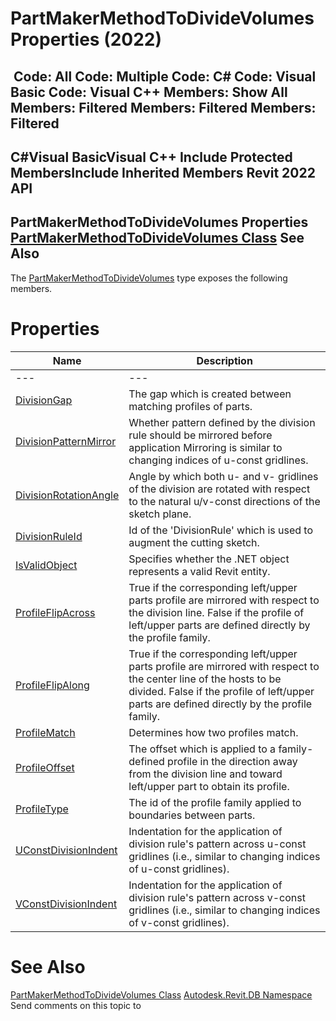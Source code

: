 # PartMakerMethodToDivideVolumes Properties (2022)

﻿
 Code: All Code: Multiple Code: C# Code: Visual Basic Code: Visual C++  Members: Show All Members: Filtered Members: Filtered Members: Filtered   
---  
C#Visual BasicVisual C++
Include Protected MembersInclude Inherited Members
Revit 2022 API  
---  
PartMakerMethodToDivideVolumes Properties  
[PartMakerMethodToDivideVolumes Class](611ca5f7-3ffb-6f83-3aaf-df4533038ed0.md "PartMakerMethodToDivideVolumes Class") See Also  
---  
The [PartMakerMethodToDivideVolumes](611ca5f7-3ffb-6f83-3aaf-df4533038ed0.md "PartMakerMethodToDivideVolumes Class") type exposes the following members.
# Properties
| Name | Description |
| --- | --- |
| --- | --- | --- |
| [DivisionGap](c4ca59b9-8b0a-a57c-5eff-e2e6ec71fb40.md "DivisionGap Property") | The gap which is created between matching profiles of parts. |
| [DivisionPatternMirror](097e121c-7a54-157c-9556-1f1ee1331216.md "DivisionPatternMirror Property") | Whether pattern defined by the division rule should be mirrored before application Mirroring is similar to changing indices of u-const gridlines. |
| [DivisionRotationAngle](d25dc463-5722-7434-05c7-4986b0a08d66.md "DivisionRotationAngle Property") | Angle by which both u- and v- gridlines of the division are rotated with respect to the natural u/v-const directions of the sketch plane. |
| [DivisionRuleId](fd62adc1-005d-59b9-cfde-ab413cc7d0f9.md "DivisionRuleId Property") | Id of the 'DivisionRule' which is used to augment the cutting sketch. |
| [IsValidObject](696ea72e-f7df-ff11-cb64-6416cadf9ca0.md "IsValidObject Property") | Specifies whether the .NET object represents a valid Revit entity. |
| [ProfileFlipAcross](97693c2b-8820-38af-d34d-284c4a8b0cf2.md "ProfileFlipAcross Property") | True if the corresponding left/upper parts profile are mirrored with respect to the division line. False if the profile of left/upper parts are defined directly by the profile family. |
| [ProfileFlipAlong](1444910d-3d51-3266-cdd4-0310bf763280.md "ProfileFlipAlong Property") | True if the corresponding left/upper parts profile are mirrored with respect to the center line of the hosts to be divided. False if the profile of left/upper parts are defined directly by the profile family. |
| [ProfileMatch](d942aaf3-8ad2-2c28-4f67-3c5252213b55.md "ProfileMatch Property") | Determines how two profiles match. |
| [ProfileOffset](a6acee14-128e-9508-e41b-73bb6dee0804.md "ProfileOffset Property") | The offset which is applied to a family-defined profile in the direction away from the division line and toward left/upper part to obtain its profile. |
| [ProfileType](34bd82bc-f067-f9f9-6aea-e5fc8990dbe7.md "ProfileType Property") | The id of the profile family applied to boundaries between parts. |
| [UConstDivisionIndent](338f115d-248d-3377-e43b-9169a72f6a05.md "UConstDivisionIndent Property") | Indentation for the application of division rule's pattern across u-const gridlines (i.e., similar to changing indices of u-const gridlines). |
| [VConstDivisionIndent](f4e7e5e1-9fce-34f0-7d1c-25c0b97f8012.md "VConstDivisionIndent Property") | Indentation for the application of division rule's pattern across v-const gridlines (i.e., similar to changing indices of v-const gridlines). |

# See Also
[PartMakerMethodToDivideVolumes Class](611ca5f7-3ffb-6f83-3aaf-df4533038ed0.md "PartMakerMethodToDivideVolumes Class")
[Autodesk.Revit.DB Namespace](87546ba7-461b-c646-cbb1-2cb8f5bff8b2.md "Autodesk.Revit.DB Namespace")
Send comments on this topic to 